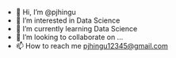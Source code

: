 - 👋 Hi, I’m @pjhingu
- 👀 I’m interested in Data Science
- 🌱 I’m currently learning Data Science
- 💞️ I’m looking to collaborate on ...
- 📫 How to reach me pjhingu12345@gmail.com

<!---
pjhingu/pjhingu is a ✨ special ✨ repository because its `README.md` (this file) appears on your GitHub profile.
You can click the Preview link to take a look at your changes.
--->
